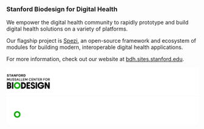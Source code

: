 <!--

This source file is part of the Stanford Biodesign for Digital Health open-source project

SPDX-FileCopyrightText: 2022 Stanford University and the project authors (see CONTRIBUTORS.md)

SPDX-License-Identifier: MIT

-->

### Stanford Biodesign for Digital Health

We empower the digital health community to rapidly prototype and build digital health solutions on a variety of platforms.

Our flagship project is [Spezi](https://github.com/StanfordSpezi), an open-source framework and ecosystem of modules for building modern, interoperable digital health applications.

For more information, check out our website at [bdh.sites.stanford.edu](https://bdh.sites.stanford.edu).

![Stanford Byers Center for Biodesign Logo](https://raw.githubusercontent.com/StanfordBDHG/.github/main/assets/biodesign-footer-light.png#gh-light-mode-only)
![Stanford Byers Center for Biodesign Logo](https://raw.githubusercontent.com/StanfordBDHG/.github/main/assets/biodesign-footer-dark.png#gh-dark-mode-only)
